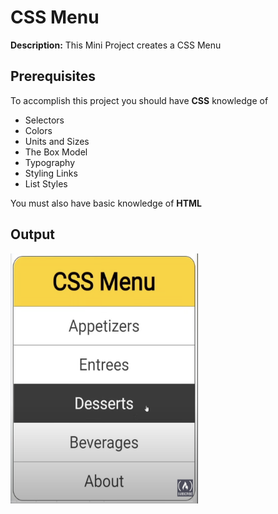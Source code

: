 # **CSS Menu**

**Description:** This Mini Project creates a CSS Menu

## **Prerequisites**

To accomplish this project you should have **CSS** knowledge of
- Selectors
- Colors
- Units and Sizes
- The Box Model
- Typography
- Styling Links
- List Styles

You must also have basic knowledge of **HTML**

## **Output**

<picture>
  <img alt="Project Output" src="img/output.png" width="300" height="400">
</picture>